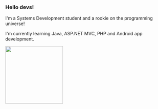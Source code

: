 ### Hello devs!
I'm a Systems Development student and a rookie on the programming universe!

I'm currently learning Java, ASP.NET MVC, PHP and Android app development.

<div>
<a href="https://github.com/leankk">
<img loading="lazy" height="180em" src="https://github-readme-stats.vercel.app/api/top-langs/?username=leankk&layout=compact&langs_count=7&theme=dracula"/>
</div>

<!--<img loading="lazy" height="180em" src="https://github-readme-stats.vercel.app/api?username=seu-usuário-aqui&show_icons=true&theme=dracula&include_all_commits=true&count_private=true"/>
--!>
